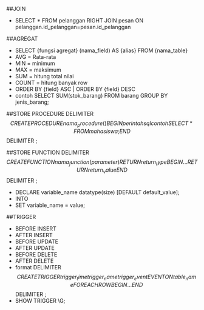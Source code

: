 ##JOIN 
- SELECT * FROM pelanggan RIGHT JOIN pesan ON pelanggan.id_pelanggan=pesan.id_pelanggan

##AGREGAT
- SELECT {fungsi agregat} (nama_field) AS {alias} FROM {nama_table}
- AVG = Rata-rata
- MIN = minimum 
- MAX = maksimum 
- SUM = hitung total nilai 
- COUNT = hitung banyak row 
- ORDER BY {field} ASC | ORDER BY {field} DESC
- contoh SELECT SUM(stok_barang) FROM barang GROUP BY jenis_barang;

##STORE PROCEDURE
DELIMITER $$
CREATE PROCEDURE nama_procedure()
BEGIN
	{perintah sql contoh SELECT * FROM mahasiswa;}
END $$
DELIMITER ;

##STORE FUNCTION
DELIMITER $$
CREATE FUNCTION nama_function(parameter)
RETURN return_type
BEGIN
	...
RETURN return_value
END$$
DELIMITER ;

- DECLARE variable_name datatype(size) [DEFAULT default_value];
- INTO
- SET variable_name = value;

##TRIGGER
- BEFORE INSERT
- AFTER INSERT
- BEFORE UPDATE
- AFTER UPDATE
- BEFORE DELETE
- AFTER DELETE
- format
DELIMITER $$
CREATE TRIGGER trigger_time trigger_name trigger_event
EVENT ON table_name
FOR EACH ROW
BEGIN
...
END$$
DELIMITER ;
- SHOW TRIGGER \G;
